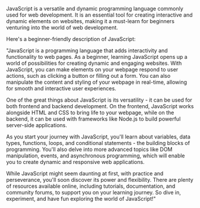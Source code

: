 JavaScript is a versatile and dynamic programming language commonly used for web development. It is an essential tool for creating interactive and dynamic elements on websites, making it a must-learn for beginners venturing into the world of web development.

Here's a beginner-friendly description of JavaScript:

"JavaScript is a programming language that adds interactivity and functionality to web pages. As a beginner, learning JavaScript opens up a world of possibilities for creating dynamic and engaging websites. With JavaScript, you can make elements on your webpage respond to user actions, such as clicking a button or filling out a form. You can also manipulate the content and styling of your webpage in real-time, allowing for smooth and interactive user experiences.

One of the great things about JavaScript is its versatility - it can be used for both frontend and backend development. On the frontend, JavaScript works alongside HTML and CSS to bring life to your webpage, while on the backend, it can be used with frameworks like Node.js to build powerful server-side applications.

As you start your journey with JavaScript, you'll learn about variables, data types, functions, loops, and conditional statements - the building blocks of programming. You'll also delve into more advanced topics like DOM manipulation, events, and asynchronous programming, which will enable you to create dynamic and responsive web applications.

While JavaScript might seem daunting at first, with practice and perseverance, you'll soon discover its power and flexibility. There are plenty of resources available online, including tutorials, documentation, and community forums, to support you on your learning journey. So dive in, experiment, and have fun exploring the world of JavaScript!"
